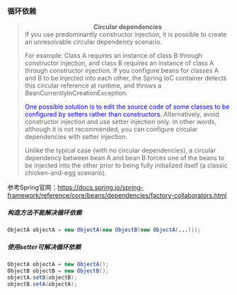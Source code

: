 ### 循环依赖
> <div style="text-align: center; font-weight: bold">Circular dependencies</div>
> If you use predominantly constructor injection, it is possible to create an unresolvable circular dependency scenario.   
>    
> For example: Class A requires an instance of class B through constructor injection, and class B requires an instance of class A through constructor injection. If you configure beans for classes A and B to be injected into each other, the Spring IoC container detects this circular reference at runtime, and throws a BeanCurrentlyInCreationException.
>  
> <font color = 'blue'>One possible solution is to edit the source code of some classes to be configured by setters rather than constructors. </font>Alternatively, avoid constructor injection and use setter injection only. In other words, although it is not recommended, you can configure circular dependencies with setter injection.
>  
> Unlike the typical case (with no circular dependencies), a circular dependency between bean A and bean B forces one of the beans to be injected into the other prior to being fully initialized itself (a classic chicken-and-egg scenario).  
  
参考Spring官网：https://docs.spring.io/spring-framework/reference/core/beans/dependencies/factory-collaborators.html

##### 构造方法不能解决循环依赖
```java
ObjectA objectA = new ObjectA(new ObjectB(new ObjectA(...)));
```

##### 使用setter可解决循环依赖
```java
ObjectA objectA = new ObjectA();
ObjectB objectB = new ObjectB();
objectA.setB(objectB);
objectB.setA(objectA);
```